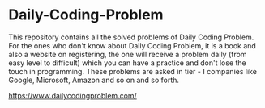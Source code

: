 # Daily-Coding-Problem
This repository contains all the solved problems of Daily Coding Problem. For the ones who don't know about Daily Coding Problem, it is a book and also a website on registering, the one will receive a problem daily (from easy level to difficult) which you can have a practice and don't lose the touch in programming. These problems are asked in tier - I companies like Google, Microsoft, Amazon and so on and so forth. 

https://www.dailycodingproblem.com/
